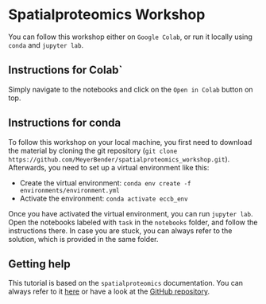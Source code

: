 # Spatialproteomics Workshop

You can follow this workshop either on `Google Colab`, or run it locally using `conda` and `jupyter lab`.

## Instructions for Colab`
Simply navigate to the notebooks and click on the `Open in Colab` button on top.

## Instructions for conda
To follow this workshop on your local machine, you first need to download the material by cloning the git repository (`git clone https://github.com/MeyerBender/spatialproteomics_workshop.git`). 
Afterwards, you need to set up a virtual environment like this:

- Create the virtual environment: `conda env create -f environments/environment.yml`
- Activate the environment: `conda activate eccb_env`

Once you have activated the virtual environment, you can run `jupyter lab`. Open the notebooks labeled with `task` in the `notebooks` folder, and follow the instructions there. In case you are stuck, you can always refer to the solution, which is provided in the same folder.

## Getting help
This tutorial is based on the `spatialproteomics` documentation. You can always refer to it [here](https://sagar87.github.io/spatialproteomics/index.html) or have a look at the [GitHub repository](https://github.com/sagar87/spatialproteomics).
